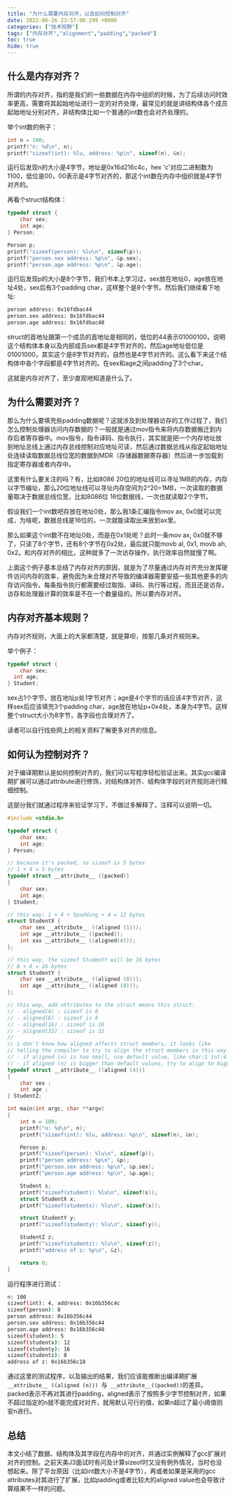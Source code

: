 ```yaml
---
title: "为什么需要内存对齐，以及如何控制对齐"
date: 2022-06-26 23:57:00.299 +0800
categories: ["技术视野"]
tags: ["内存对齐","alignment","padding","packed"]
toc: true
hide: true
---
```


## 什么是内存对齐？

所谓的内存对齐，指的是我们的一些数据在内存中组织的时候，为了后续访问时效率更高，需要将其起始地址进行一定的对齐处理，最常见的就是讲结构体各个成员起始地址分别对齐，非结构体比如一个普通的int数也会对齐处理的。

举个int数的例子：

```c
int n = 100;
printf("n: %d\n", n);
printf("sizeof(int): %lu, address: %p\n", sizeof(n), &n);
```

运行后发现n的大小是4字节，地址是0x16d216c4c，hex 'c'对应二进制数为1100，低位是00，00表示是4字节对齐的，那这个int数在内存中组织就是4字节对齐的。

再看个struct结构体：

```c
typedef struct {
    char sex;
    int age;
} Person;

Person p;
printf("sizeof(person): %lu\n", sizeof(p));
printf("person.sex address: %p\n", &p.sex);
printf("person.age address: %p\n", &p.age);
```

运行后发现p的大小是8个字节，我们书本上学习过，sex放在地址0，age放在地址4处，sex后有3个padding char，这样整个是8个字节。然后我们继续看下地址:

```bash
person address: 0x16fdbac44
person.sex address: 0x16fdbac44
person.age address: 0x16fdbac48
```

struct的首地址跟第一个成员的首地址是相同的，低位的44表示01000100，说明这个结构体本身以及内部成员sex都是4字节对齐的，然后age地址低位是01001000，其实这个是8字节对齐的，自然也是4字节对齐的。这么看下来这个结构体中各个字段都是4字节对齐的。在sex和age之间padding了3个char。

这就是内存对齐了，至少直观地知道是什么了。

## 为什么需要对齐？

那么为什么要填充些padding数据呢？这就涉及到处理器访存的工作过程了，我们怎么控制处理器访问内存数据的？一般就是通过mov指令来将内存数据搬迁到内存后者寄存器中。mov指令，指令译码、指令执行，其实就是把一个内存地址放到地址总线上通过内存总线控制对应地址可读，然后通过数据总线从指定起始地址处连续读取数据总线位宽的数据到MDR（存储器数据寄存器）然后进一步加载到指定寄存器或者内存中。

这里有什么要关注的吗？有，比如8086 20位的地址线可以寻址1MB的内存，内存以字节编址，那么20位地址线可以寻址内存空间为2^20=1MB，一次读取的数据量取决于数据总线位宽，比如8086位 16位数据线，一次也就读取2个字节。

假设我们一个int数吧存放在地址0处，那么我1条汇编指令mov ax, 0x0就可以完成，为啥呢，数据总线是16位的，一次就能读取出来放到ax里。

那么如果这个int数不在地址0处，而是在0x1处呢？此时一条mov ax, 0x0就不够了，只读了8个字节，还有8个字节在0x2处，最后就只能movb al, 0x1, movb ah, 0x2。和内存对齐的相比，这种就多了一次访存操作，执行效率自然就慢了啊。

上面这个例子基本总结了内存对齐的原因，就是为了尽量通过内存对齐充分发挥硬件访问内存的效率，避免因为未合理对齐导致的编译器需要安插一些其他更多的内存访问指令，每条指令执行都需要经过取指、译码、执行等过程，而且还是访存，访存和处理器计算的效率是不在一个数量级的。所以要内存对齐。

## 内存对齐基本规则？

内存对齐规则，大面上的大家都清楚，就是算呗，按那几条对齐规则来。

举个例子：

```c
typedef struct {
	char sex;
  int age;
} Student;
```

sex占1个字节，放在地址p处1字节对齐；age是4个字节的话应该4字节对齐，这样sex后应该填充3个padding char，age放在地址p+0x4处，本身为4字节。这样整个struct大小为8字节，各字段也合理对齐了。

读者可以自行找些网上的相关资料了解更多对齐的信息。

## 如何认为控制对齐？

对于编译期默认是如何控制对齐的，我们可以写程序轻松验证出来。其实gcc编译期扩展可以通过attribute进行修饰，对结构体对齐、结构体字段的对齐规则进行精细控制。

这部分我们就通过程序来验证学习下，不做过多解释了，注释可以说明一切。

```c
#include <stdio.h>

typedef struct {
    char sex;
    int age;
} Person;

// because it's packed, so sizeof is 5 bytes
// 1 + 4 = 5 bytes
typedef struct __attribute__ ((packed))
{
    char sex;
    int age;
} Student;

// this way: 1 + 4 + 3padding + 4 = 12 bytes
struct StudentX {
    char sex __attribute__ ((aligned (1)));
    int age __attribute__ ((packed));
    int xxx __attribute__ ((aligned(4)));
};

// this way, the sizeof StudentY will be 16 bytes
// 8 + 8 = 16 bytes
struct StudentY {
    char sex __attribute__ ((aligned (8)));
    int age __attribute__ ((aligned (8)));
};

// this way, add attributes to the struct means this struct:
// - aligned(4) : sizeof is 8
// - aligned(8) : sizeof is 8
// - aligned(16) : sizeof is 16
// - aligned(32) : sizeof is 32
//
// i don't know how aligned affects struct members, it looks like
// telling the compiler to try to align the struct members in this way:
// - if aligned (n) is too small, use default value, like char:1 int:4
// - if aligned (n) is bigger than default values, try to align to bigger boundary.
typedef struct __attribute__ ((aligned (4))) 
{
    char sex ;
    int age ;
} StudentZ;

int main(int argc, char **argv)
{
    int n = 100;
    printf("n: %d\n", n);
    printf("sizeof(int): %lu, address: %p\n", sizeof(n), &n);

    Person p;
    printf("sizeof(person): %lu\n", sizeof(p));
    printf("person address: %p\n", &p);
    printf("person.sex address: %p\n", &p.sex);
    printf("person.age address: %p\n", &p.age);

    Student s;
    printf("sizeof(student): %lu\n", sizeof(s));
    struct StudentX x;
    printf("sizeof(studentx): %lu\n", sizeof(x));

    struct StudentY y;
    printf("sizeof(studenty): %lu\n", sizeof(y));

    StudentZ z;
    printf("sizeof(studentz): %lu\n", sizeof(z));
    printf("address of z: %p\n", &z);

    return 0;
}
```

运行程序进行测试：

```bash
n: 100
sizeof(int): 4, address: 0x16b356c4c
sizeof(person): 8
person address: 0x16b356c44
person.sex address: 0x16b356c44
person.age address: 0x16b356c48
sizeof(student): 5
sizeof(studentx): 12
sizeof(studenty): 16
sizeof(studentz): 8
address of z: 0x16b356c18

```

通过这里的测试程序，以及输出的结果，我们应该能推断出编译期扩展 `__attribute__ ((aligned (n))) `与` __attribute__((packed))`的差异。packed表示不再对其进行padding，aligned表示了按照多少字节控制对齐，如果不超过指定的n就不能完成对对齐，就用默认可行的值，如果n超过了最小阈值则安n进行。

## 总结

本文小结了数据、结构体及其字段在内存中的对齐，并通过实例解释了gcc扩展对对齐的控制。之前天美J3面试时有问及计算sizeof时又没有例外情况，当时也没想起来。除了平台原因（比如int数大小不是4字节），再或者如果是采用的gcc attributes对其进行了扩展，比如padding或者比较大的aligned value也会导致计算结果不一样的问题。